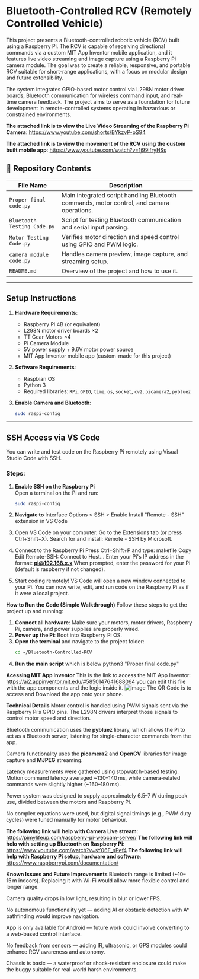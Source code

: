 # Bluetooth-Controlled RCV (Remotely Controlled Vehicle)

This project presents a Bluetooth-controlled robotic vehicle (RCV) built using a Raspberry Pi. The RCV is capable of receiving directional commands via a custom MIT App Inventor mobile application, and it features live video streaming and image capture using a Raspberry Pi camera module. The goal was to create a reliable, responsive, and portable RCV suitable for short-range applications, with a focus on modular design and future extensibility.

The system integrates GPIO-based motor control via L298N motor driver boards, Bluetooth communication for wireless command input, and real-time camera feedback. The project aims to serve as a foundation for future development in remote-controlled systems operating in hazardous or constrained environments.

**The attached link is to view the Live Video Streaming of the Raspberry Pi Camera**: https://www.youtube.com/shorts/BYkzvP-pS94

**The attached link is to view the movement of the RCV using the custom built mobile app**: 
https://www.youtube.com/watch?v=1j99lfryHSs


## 📂 Repository Contents

| File Name                  | Description |
|---------------------------|-------------|
| `Proper final code.py`    | Main integrated script handling Bluetooth commands, motor control, and camera operations. |
| `Bluetooth Testing Code.py` | Script for testing Bluetooth communication and serial input parsing. |
| `Motor Testing Code.py`   | Verifies motor direction and speed control using GPIO and PWM logic. |
| `camera module code.py`   | Handles camera preview, image capture, and streaming setup. |
| `README.md`               |  Overview of the project and how to use it.

---

## Setup Instructions

1. **Hardware Requirements**:
   - Raspberry Pi 4B (or equivalent)
   - L298N motor driver boards ×2
   - TT Gear Motors ×4
   - Pi Camera Module
   - 5V power supply + 9.6V motor power source
   - MIT App Inventor mobile app (custom-made for this project)

2. **Software Requirements**:
   - Raspbian OS
   - Python 3
   - Required libraries: `RPi.GPIO`, `time`, `os`, `socket`, `cv2`, `picamera2`, `pybluez`

3. **Enable Camera and Bluetooth**:
   ```bash
   sudo raspi-config


---

## SSH Access via VS Code

You can write and test code on the Raspberry Pi remotely using Visual Studio Code with SSH.

### Steps:

1. **Enable SSH on the Raspberry Pi**  
   Open a terminal on the Pi and run:
   ```bash
   sudo raspi-config
   
2. **Navigate to**
Interface Options > SSH > Enable
Install "Remote - SSH" extension in VS Code

3. Open VS Code on your computer.
Go to the Extensions tab (or press Ctrl+Shift+X).
Search for and install: Remote - SSH by Microsoft.

4. Connect to the Raspberry Pi
Press Ctrl+Shift+P and type:
makefile
Copy
Edit
Remote-SSH: Connect to Host...
Enter your Pi's IP address in the format:
**pi@192.168.x.x**
When prompted, enter the password for your Pi (default is raspberry if not changed).

5. Start coding remotely!
VS Code will open a new window connected to your Pi. You can now write, edit, and run code on the Raspberry Pi as if it were a local project.



**How to Run the Code (Simple Walkthrough)**
Follow these steps to get the project up and running:
1. **Connect all hardware**: Make sure your motors, motor drivers, Raspberry Pi, camera, and power supplies are properly wired.
2. **Power up the Pi**: Boot into Raspberry Pi OS.
3. **Open the terminal** and navigate to the project folder:
   ```bash
   cd ~/Bluetooth-Controlled-RCV
4. **Run the main script** which is below
python3 "Proper final code.py"



**Acessing MIT App Inventor**
This is the link to access the MIT App Inventor: https://ai2.appinventor.mit.edu/#5850147641688064 you can edit this file with the app components and the logic inside it.
![image](https://github.com/user-attachments/assets/b00172d7-1c3e-4747-ac78-96361a851609)
The QR Code is to access and Download the app onto your phone. 



**Technical Details**
Motor control is handled using PWM signals sent via the Raspberry Pi’s GPIO pins. The L298N drivers interpret those signals to control motor speed and direction.

Bluetooth communication uses the **pybluez** library, which allows the Pi to act as a Bluetooth server, listening for single-character commands from the app.

Camera functionality uses the **picamera2** and **OpenCV** libraries for image capture and **MJPEG** streaming.

Latency measurements were gathered using stopwatch-based testing. Motion command latency averaged ~130–140 ms, while camera-related commands were slightly higher (~160–180 ms).

Power system was designed to supply approximately 6.5–7 W during peak use, divided between the motors and Raspberry Pi.

No complex equations were used, but digital signal timings (e.g., PWM duty cycles) were tuned manually for motor behaviour.

**The following link will help with Camera Live stream**: https://pimylifeup.com/raspberry-pi-webcam-server/
**The following link will helo with setting up Bluetooth on Raspberry Pi**: https://www.youtube.com/watch?v=sY06F_sPef4
**The following link will help with Raspberry Pi setup, hardware and software**: https://www.raspberrypi.com/documentation/


**Known Issues and Future Improvements**
Bluetooth range is limited (~10–15 m indoors). Replacing it with Wi-Fi would allow more flexible control and longer range.

Camera quality drops in low light, resulting in blur or lower FPS.

No autonomous functionality yet — adding AI or obstacle detection with A* pathfinding would improve navigation.

App is only available for Android — future work could involve converting to a web-based control interface.

No feedback from sensors — adding IR, ultrasonic, or GPS modules could enhance RCV awareness and autonomy.

Chassis is basic — a waterproof or shock-resistant enclosure could make the buggy suitable for real-world harsh environments.


